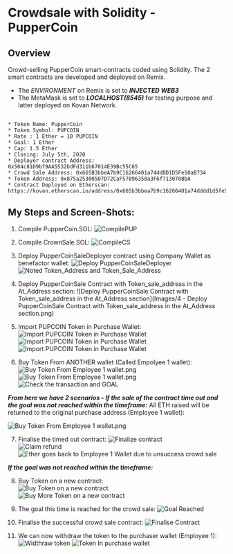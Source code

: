 # Crowdsale with Solidity - PupperCoin

## **Overview**
Crowd-selling PupperCoin smart-contracts coded using Solidity. The 2 smart contracts are developed and deployed on Remix.

* The _ENVIRONMENT_ on Remix is set to _**INJECTED WEB3**_
* The MetaMask is set to _**LOCALHOST(8545)**_ for testing purpose and latter deployed on Kovan Network.

##
    * Token Name: PupperCoin
    * Token Symbol: PUPCOIN
    * Rate : 1 Ether = 10 PUPCOIN
    * Goal: 1 Ether
    * Cap: 1.5 Ether
    * Closing: July 5th, 2020
    * Deployer contract Address: 0x504c81D9bf9AA5532bdFd311b67014E39Bc55C65
    * Crowd Sale Address: 0x665B3bbeA7b9C16266401a74ddDD1D5Fe50aB734
    * Token Address: 0x875a25300507D72CaF57096358a3F6f713070BbA
    * Contract Deployed on Etherscan: https://kovan.etherscan.io/address/0x665b3bbea7b9c16266401a74dddd1d5fe50ab734

## My Steps and Screen-Shots:

1) Compile PupperCoin.SOL:
    ![CompilePUP](Images/1-compilePupperCoin.png)

2) Compile CrownSale.SOL:
    ![CompileCS](Images/2-compileCrowSale.png)

3) Deploy PupperCoinSaleDeployer contract using Company Wallet as benefactor wallet:
    ![Deploy PupperCoinSaleDeployer](Images/3-DeployPupperCoinSaleDeployer.png)
    ![Noted Token_Address and Token_Sale_Address](Images/3.1-NotedToken_AddressandToken_Sale_Address.png)
    
4) Deploy PupperCoinSale Contract with Token_sale_address in the At_Address section:
   ![Deploy PupperCoinSale Contract with Token_sale_address in the At_Address section](Images/4 - Deploy PupperCoinSale Contract with Token_sale_address in the At_Address section.png) 
   
5) Import PUPCOIN Token in Purchase Wallet:
    ![Import PUPCOIN Token in Purchase Wallet](Images/5-ImportPUPCOINTokeninPurchaseWallet.png)    
    ![Import PUPCOIN Token in Purchase Wallet](Images/5.2-ImportPUPCOINTokeninPurchaserWallet2.png)    
    ![Import PUPCOIN Token in Purchase Wallet](Images/5.3-ImportPUPCOINTokeninPurchaserWallet2.png)
    
6) Buy Token From ANOTHER wallet (Called Empolyee 1 wallet):
    ![Buy Token From Employee 1 wallet.png](Images/6-BuyTokenFromEmployee1wallet.png)    
    ![Buy Token From Employee 1 wallet.png](Images/6.2-BuyTokenFromEmployee1wallet.png)    
    ![Check the transaction and GOAL](Images/6.3-RaisedandGoal.png)

_**From here we have 2 scenarios - If the sale of the contract time out and the goal was not reached within the timeframe:**_ All ETH raised will be returned to the original purchase address (Employee 1 wallet):
    
   ![Buy Token From Employee 1 wallet.png](Images/6.4-contracttimeout.png)
    
7) Finalise the timed out contract:
    ![Finalize contract](Images/7.1-Finalizecontractandclaimrefund.png)    
    ![Claim refund](Images/7.2-Finalizecontractandclaimrefund.png)    
    ![Ether goes back to Employee 1 Wallet due to unsuccess crowd sale](Images/7.3-Ethergoesbacktoemployeeduetounsuccesscrowsale.png)

_**If the goal was not reached within the timeframe:**_

8) Buy Token on a new contract:    
    ![Buy Token on a new contract](Images/8.1-BuyTokenonanewcontract.png)    
    ![Buy More Token on a new contract](Images/8.2-BuyMoreTokenonanewcontract.png)
    
9) The goal this time is reached for the crowd sale:
    ![Goal Reached](Images/9-GoalReached.png)

10) Finalise the successful crowd sale contract:
    ![Finalise Contract](Images/10-Finalisecontract.png)

11) We can now withdraw the token to the purchaser wallet (Employee 1):
    ![Widthraw token](Images/11-Widthrawtoken.png)
    ![Token In purchase wallet](Images/12-TokenWithdrawtothewalletofemployee.png)
 
 







